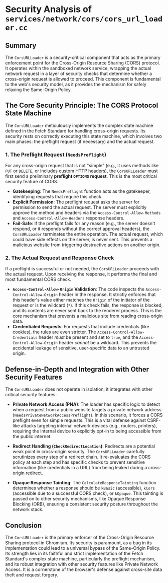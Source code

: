# Security Analysis of `services/network/cors/cors_url_loader.cc`

## Summary

The `CorsURLLoader` is a security-critical component that acts as the primary enforcement point for the Cross-Origin Resource Sharing (CORS) protocol. It operates within the sandboxed network service, wrapping the actual network request in a layer of security checks that determine whether a cross-origin request is allowed to proceed. This component is fundamental to the web's security model, as it provides the mechanism for safely relaxing the Same-Origin Policy.

## The Core Security Principle: The CORS Protocol State Machine

The `CorsURLLoader` meticulously implements the complex state machine defined in the Fetch Standard for handling cross-origin requests. Its security rests on correctly executing this state machine, which involves two main phases: the preflight request (if necessary) and the actual request.

### 1. The Preflight Request (`NeedsPreflight`)

For any cross-origin request that is not "simple" (e.g., it uses methods like `PUT` or `DELETE`, or includes custom HTTP headers), the `CorsURLLoader` must first send a preliminary **preflight `OPTIONS` request**. This is the most critical security feature of CORS.

*   **Gatekeeping**: The `NeedsPreflight` function acts as the gatekeeper, identifying requests that require this check.
*   **Explicit Permission**: The preflight request asks the server for permission to send the actual request. The server must explicitly approve the method and headers via the `Access-Control-Allow-Methods` and `Access-Control-Allow-Headers` response headers.
*   **Fail-Safe**: If the preflight fails for any reason (e.g., the server doesn't respond, or it responds without the correct approval headers), the `CorsURLLoader` terminates the entire operation. The actual request, which could have side effects on the server, is never sent. This prevents a malicious website from triggering destructive actions on another origin.

### 2. The Actual Request and Response Check

If a preflight is successful or not needed, the `CorsURLLoader` proceeds with the actual request. Upon receiving the response, it performs the final and most fundamental CORS check.

*   **`Access-Control-Allow-Origin` Validation**: The code inspects the `Access-Control-Allow-Origin` header in the response. It strictly enforces that this header's value either matches the `Origin` of the initiator of the request or is the wildcard (`*`). If this check fails, the response is blocked, and its contents are never sent back to the renderer process. This is the core mechanism that prevents a malicious site from reading cross-origin data.
*   **Credentialed Requests**: For requests that include credentials (like cookies), the rules are even stricter. The `Access-Control-Allow-Credentials` header *must* be present and set to `true`, and the `Access-Control-Allow-Origin` header *cannot* be a wildcard. This prevents the accidental leakage of sensitive, user-specific data to an untrusted origin.

## Defense-in-Depth and Integration with Other Security Features

The `CorsURLLoader` does not operate in isolation; it integrates with other critical security features:

*   **Private Network Access (PNA)**: The loader has specific logic to detect when a request from a public website targets a private network address (`NeedsPrivateNetworkAccessPreflight`). In this scenario, it forces a CORS preflight even for simple requests. This is a vital defense against CSRF-like attacks targeting internal network devices (e.g., routers, printers), requiring the internal device to explicitly opt-in to being accessible from the public internet.

*   **Redirect Handling (`CheckRedirectLocation`)**: Redirects are a potential weak point in cross-origin security. The `CorsURLLoader` carefully scrutinizes every step of a redirect chain. It re-evaluates the CORS policy at each step and has specific checks to prevent sensitive information (like credentials in a URL) from being leaked during a cross-origin redirect.

*   **Opaque Response Tainting**: The `CalculateResponseTainting` function determines whether a response should be `kBasic` (accessible), `kCors` (accessible due to a successful CORS check), or `kOpaque`. This tainting is passed on to other security mechanisms, like Opaque Response Blocking (ORB), ensuring a consistent security posture throughout the network stack.

## Conclusion

The `CorsURLLoader` is the primary enforcer of the Cross-Origin Resource Sharing protocol in Chromium. Its security is paramount, as a bug in its implementation could lead to a universal bypass of the Same-Origin Policy. Its strength lies in its faithful and strict implementation of the Fetch Standard's complex state machine, particularly the preflight mechanism, and its robust integration with other security features like Private Network Access. It is a cornerstone of the browser's defense against cross-site data theft and request forgery.